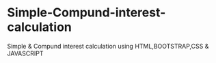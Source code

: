 # Simple-Compund-interest-calculation
Simple &amp; Compund interest calculation using HTML,BOOTSTRAP,CSS &amp; JAVASCRIPT
